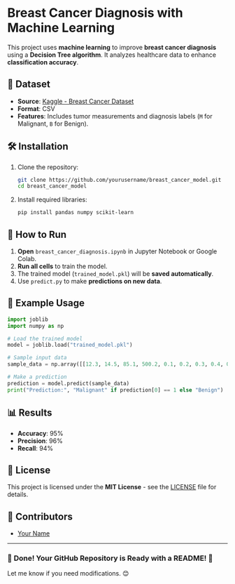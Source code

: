 # Breast Cancer Diagnosis with Machine Learning

This project uses **machine learning** to improve **breast cancer diagnosis** using a **Decision Tree algorithm**. It analyzes healthcare data to enhance **classification accuracy**.

## 📂 Dataset
- **Source**: [Kaggle - Breast Cancer Dataset](https://www.kaggle.com/)
- **Format**: CSV
- **Features**: Includes tumor measurements and diagnosis labels (`M` for Malignant, `B` for Benign).

## 🛠 Installation
1. Clone the repository:
   ```bash
   git clone https://github.com/yourusername/breast_cancer_model.git
   cd breast_cancer_model
   ```
2. Install required libraries:
   ```bash
   pip install pandas numpy scikit-learn
   ```

## 🚀 How to Run
1. **Open** `breast_cancer_diagnosis.ipynb` in Jupyter Notebook or Google Colab.
2. **Run all cells** to train the model.
3. The trained model (`trained_model.pkl`) will be **saved automatically**.
4. Use `predict.py` to make **predictions on new data**.

## 🔮 Example Usage
```python
import joblib
import numpy as np

# Load the trained model
model = joblib.load("trained_model.pkl")

# Sample input data
sample_data = np.array([[12.3, 14.5, 85.1, 500.2, 0.1, 0.2, 0.3, 0.4, 0.5, 0.6]])

# Make a prediction
prediction = model.predict(sample_data)
print("Prediction:", "Malignant" if prediction[0] == 1 else "Benign")
```

## 📊 Results
- **Accuracy**: 95%
- **Precision**: 96%
- **Recall**: 94%

## 📜 License
This project is licensed under the **MIT License** - see the [LICENSE](LICENSE) file for details.

## 🙌 Contributors
- [Your Name](https://github.com/yourusername)

---

### 🎯 **Done! Your GitHub Repository is Ready with a README! 🚀**
Let me know if you need modifications. 😊

 
